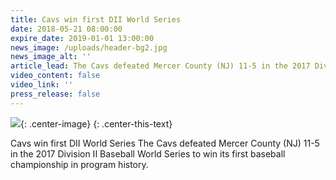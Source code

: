 ```yaml
---
title: Cavs win first DII World Series
date: 2018-05-21 08:00:00
expire_date: 2019-01-01 13:00:00
news_image: /uploads/header-bg2.jpg
news_image_alt: ''
article_lead: The Cavs defeated Mercer County (NJ) 11-5 in the 2017 Division II Baseball World Series . . .
video_content: false
video_link: ''
press_release: false
---
```


![](/uploads/header-bg2.jpg){: .center-image}
{: .center-this-text}

Cavs win first DII World Series ​The Cavs defeated Mercer County (NJ) 11-5 in the 2017 Division II Baseball World Series to win its first baseball championship in program history.
